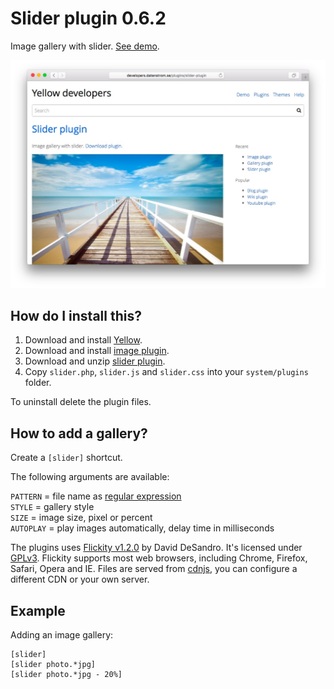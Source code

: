 Slider plugin 0.6.2
===================
Image gallery with slider. [See demo](http://developers.datenstrom.se/plugins/slider-plugin).

[![Screenshot](slider-plugin.jpg?raw=true)](http://developers.datenstrom.se/plugins/slider-plugin)

How do I install this?
----------------------
1. Download and install [Yellow](https://github.com/datenstrom/yellow/).
2. Download and install [image plugin](https://github.com/datenstrom/yellow-plugins/tree/master/image).
3. Download and unzip [slider plugin](https://github.com/datenstrom/yellow-plugins/raw/master/zip/slider.zip).
4. Copy `slider.php`, `slider.js` and `slider.css` into your `system/plugins` folder.

To uninstall delete the plugin files.

How to add a gallery?
---------------------
Create a `[slider]` shortcut.

The following arguments are available:
  
`PATTERN` = file name as [regular expression](https://en.wikipedia.org/wiki/Regular_expression)  
`STYLE` = gallery style  
`SIZE` = image size, pixel or percent  
`AUTOPLAY` = play images automatically, delay time in milliseconds

The plugins uses [Flickity v1.2.0](http://flickity.metafizzy.co) by David DeSandro. It's licensed under [GPLv3](https://opensource.org/licenses/GPL-3.0). Flickity supports most web browsers, including Chrome, Firefox, Safari, Opera and IE. Files are served from [cdnjs](https://cdnjs.com), you can configure a different CDN or your own server.

Example
-------
Adding an image gallery:

    [slider]
    [slider photo.*jpg]
    [slider photo.*jpg - 20%]
